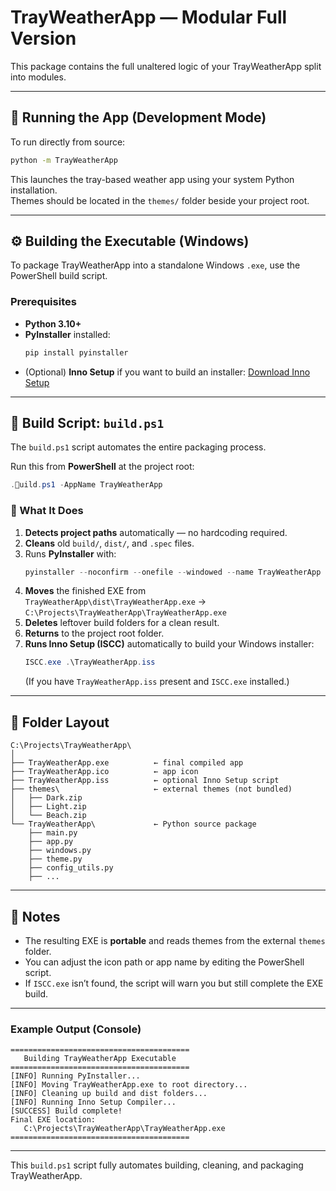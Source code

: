 # TrayWeatherApp — Modular Full Version

This package contains the full unaltered logic of your TrayWeatherApp split into modules.

---

## 🚀 Running the App (Development Mode)

To run directly from source:

```bash
python -m TrayWeatherApp
```

This launches the tray-based weather app using your system Python installation.  
Themes should be located in the `themes/` folder beside your project root.

---

## ⚙️ Building the Executable (Windows)

To package TrayWeatherApp into a standalone Windows `.exe`, use the PowerShell build script.

### Prerequisites
- **Python 3.10+**
- **PyInstaller** installed:
  ```bash
  pip install pyinstaller
  ```
- (Optional) **Inno Setup** if you want to build an installer:
  [Download Inno Setup](https://jrsoftware.org/isinfo.php)

---

## 🧱 Build Script: `build.ps1`

The `build.ps1` script automates the entire packaging process.

Run this from **PowerShell** at the project root:
```powershell
.uild.ps1 -AppName TrayWeatherApp
```

### 🧩 What It Does
1. **Detects project paths** automatically — no hardcoding required.
2. **Cleans** old `build/`, `dist/`, and `.spec` files.
3. Runs **PyInstaller** with:
   ```powershell
   pyinstaller --noconfirm --onefile --windowed --name TrayWeatherApp --icon ..\TrayWeatherApp.ico main.py
   ```
4. **Moves** the finished EXE from  
   `TrayWeatherApp\dist\TrayWeatherApp.exe` → `C:\Projects\TrayWeatherApp\TrayWeatherApp.exe`
5. **Deletes** leftover build folders for a clean result.
6. **Returns** to the project root folder.
7. **Runs Inno Setup (ISCC)** automatically to build your Windows installer:
   ```powershell
   ISCC.exe .\TrayWeatherApp.iss
   ```
   (If you have `TrayWeatherApp.iss` present and `ISCC.exe` installed.)

---

## 📁 Folder Layout

```
C:\Projects\TrayWeatherApp\
│
├── TrayWeatherApp.exe          ← final compiled app
├── TrayWeatherApp.ico          ← app icon
├── TrayWeatherApp.iss          ← optional Inno Setup script
├── themes\                     ← external themes (not bundled)
│   ├── Dark.zip
│   ├── Light.zip
│   └── Beach.zip
└── TrayWeatherApp\             ← Python source package
    ├── main.py
    ├── app.py
    ├── windows.py
    ├── theme.py
    ├── config_utils.py
    ├── ...
```

---

## 🧩 Notes

- The resulting EXE is **portable** and reads themes from the external `themes` folder.
- You can adjust the icon path or app name by editing the PowerShell script.
- If `ISCC.exe` isn’t found, the script will warn you but still complete the EXE build.

---

### Example Output (Console)
```
========================================
   Building TrayWeatherApp Executable
========================================
[INFO] Running PyInstaller...
[INFO] Moving TrayWeatherApp.exe to root directory...
[INFO] Cleaning up build and dist folders...
[INFO] Running Inno Setup Compiler...
[SUCCESS] Build complete!
Final EXE location:
   C:\Projects\TrayWeatherApp\TrayWeatherApp.exe
========================================
```

---

This `build.ps1` script fully automates building, cleaning, and packaging TrayWeatherApp.
